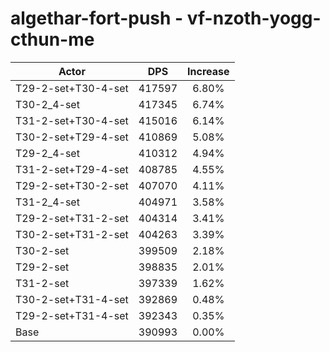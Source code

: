 # algethar-fort-push - vf-nzoth-yogg-cthun-me
| Actor | DPS | Increase |
|---|:---:|:---:|
|T29-2-set+T30-4-set|417597|6.80%|
|T30-2_4-set|417345|6.74%|
|T31-2-set+T30-4-set|415016|6.14%|
|T30-2-set+T29-4-set|410869|5.08%|
|T29-2_4-set|410312|4.94%|
|T31-2-set+T29-4-set|408785|4.55%|
|T29-2-set+T30-2-set|407070|4.11%|
|T31-2_4-set|404971|3.58%|
|T29-2-set+T31-2-set|404314|3.41%|
|T30-2-set+T31-2-set|404263|3.39%|
|T30-2-set|399509|2.18%|
|T29-2-set|398835|2.01%|
|T31-2-set|397339|1.62%|
|T30-2-set+T31-4-set|392869|0.48%|
|T29-2-set+T31-4-set|392343|0.35%|
|Base|390993|0.00%|
